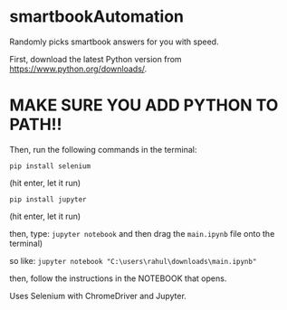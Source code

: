 # smartbookAutomation
Randomly picks smartbook answers for you with speed.

First, download the latest Python version from https://www.python.org/downloads/.

# MAKE SURE YOU ADD PYTHON TO PATH!!

Then, run the following commands in the terminal:

`pip install selenium`

(hit enter, let it run)

`pip install jupyter`

(hit enter, let it run)


then,
type:
`jupyter notebook` and then drag the `main.ipynb` file onto the terminal)

so like: `jupyter notebook "C:\users\rahul\downloads\main.ipynb"`

then, follow the instructions in the NOTEBOOK that opens.




Uses Selenium with ChromeDriver and Jupyter.

